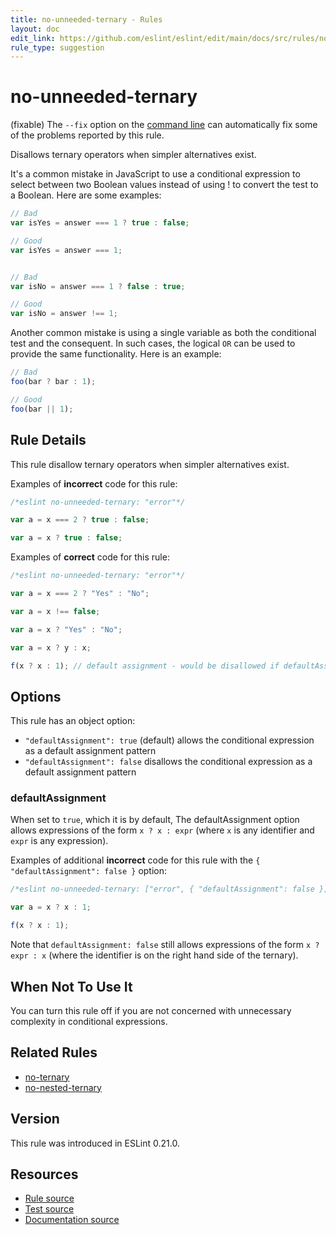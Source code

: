 ```yaml
---
title: no-unneeded-ternary - Rules
layout: doc
edit_link: https://github.com/eslint/eslint/edit/main/docs/src/rules/no-unneeded-ternary.md
rule_type: suggestion
---
```

<!-- Note: No pull requests accepted for this file. See README.md in the root directory for details. -->

# no-unneeded-ternary

(fixable) The `--fix` option on the [command line](../user-guide/command-line-interface#fixing-problems) can automatically fix some of the problems reported by this rule.

Disallows ternary operators when simpler alternatives exist.

It's a common mistake in JavaScript to use a conditional expression to select between two Boolean values instead of using ! to convert the test to a Boolean.
Here are some examples:

```js
// Bad
var isYes = answer === 1 ? true : false;

// Good
var isYes = answer === 1;


// Bad
var isNo = answer === 1 ? false : true;

// Good
var isNo = answer !== 1;
```

Another common mistake is using a single variable as both the conditional test and the consequent. In such cases, the logical `OR` can be used to provide the same functionality.
Here is an example:

```js
// Bad
foo(bar ? bar : 1);

// Good
foo(bar || 1);
```

## Rule Details

This rule disallow ternary operators when simpler alternatives exist.

Examples of **incorrect** code for this rule:

```js
/*eslint no-unneeded-ternary: "error"*/

var a = x === 2 ? true : false;

var a = x ? true : false;
```

Examples of **correct** code for this rule:

```js
/*eslint no-unneeded-ternary: "error"*/

var a = x === 2 ? "Yes" : "No";

var a = x !== false;

var a = x ? "Yes" : "No";

var a = x ? y : x;

f(x ? x : 1); // default assignment - would be disallowed if defaultAssignment option set to false. See option details below.
```

## Options

This rule has an object option:

* `"defaultAssignment": true` (default) allows the conditional expression as a default assignment pattern
* `"defaultAssignment": false` disallows the conditional expression as a default assignment pattern

### defaultAssignment

When set to `true`, which it is by default, The defaultAssignment option allows expressions of the form `x ? x : expr` (where `x` is any identifier and `expr` is any expression).

Examples of additional **incorrect** code for this rule with the `{ "defaultAssignment": false }` option:

```js
/*eslint no-unneeded-ternary: ["error", { "defaultAssignment": false }]*/

var a = x ? x : 1;

f(x ? x : 1);
```

Note that `defaultAssignment: false` still allows expressions of the form `x ? expr : x` (where the identifier is on the right hand side of the ternary).

## When Not To Use It

You can turn this rule off if you are not concerned with unnecessary complexity in conditional expressions.

## Related Rules

* [no-ternary](no-ternary)
* [no-nested-ternary](no-nested-ternary)

## Version

This rule was introduced in ESLint 0.21.0.

## Resources

* [Rule source](https://github.com/eslint/eslint/tree/HEAD/lib/rules/no-unneeded-ternary.js)
* [Test source](https://github.com/eslint/eslint/tree/HEAD/tests/lib/rules/no-unneeded-ternary.js)
* [Documentation source](https://github.com/eslint/eslint/tree/HEAD/docs/src/rules/no-unneeded-ternary.md)

